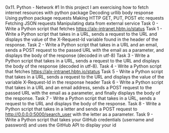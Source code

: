 0x11. Python - Network #1
In this project I am exercising how to fetch internet resources with python package
Decoding urllib body response
Using python package requests
Making HTTP GET, PUT, POST etc requests
Fetching JSON requests
Manipulating data from external service
Task 0 - Write a Python script that fetches https://alx-intranet.hbtn.io/status
Task 1 - Write a Python script that takes in a URL, sends a request to the URL and displays the value of the X-Request-Id variable found in the header of the response.
Task 2 - Write a Python script that takes in a URL and an email, sends a POST request to the passed URL with the email as a parameter, and displays the body of the response (decoded in utf-8)
Task 3 - Write a Python script that takes in a URL, sends a request to the URL and displays the body of the response (decoded in utf-8).
Task 4 - Write a Python script that fetches https://alx-intranet.hbtn.io/status
Task 5 - Write a Python script that takes in a URL, sends a request to the URL and displays the value of the variable X-Request-Id in the response header
Task 6 - Write a Python script that takes in a URL and an email address, sends a POST request to the passed URL with the email as a parameter, and finally displays the body of the response.
Task 7 - Write a Python script that takes in a URL, sends a request to the URL and displays the body of the response.
Task 8 - Write a Python script that takes in a letter and sends a POST request to http://0.0.0.0:5000/search_user with the letter as a parameter.
Task 9 - Write a Python script that takes your GitHub credentials (username and password) and uses the GitHub API to display your id

